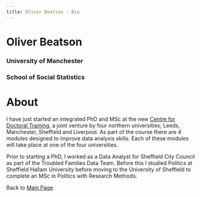 ```yaml
---
title: Oliver Beatson - Bio
---
```


# **Oliver Beatson**

### University of Manchester
### School of Social Statistics

# About

I have just started an integrated PhD and MSc at the new [Centre for Doctoral Training](https://datacdt.org), a joint venture by four northern universities; Leeds, Manchester, Sheffield and Liverpool. As part of the course there are 4 modules designed to improve data analysis skills. Each of these modules will take place at one of the four universities.

Prior to starting a PhD, I worked as a Data Analyst for Sheffield City Council as part of the Troubled Families Data Team. Before this I studied Politics at Sheffield Hallam University before moving to the University of Sheffield to complete an MSc in Politics with Research Methods.


Back to [Main Page](https://gyob1908.github.io)